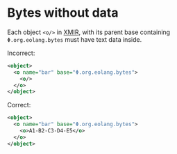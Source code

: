 # Bytes without data

Each object `<o/>` in [XMIR], with its parent base containing
`Φ.org.eolang.bytes` must have text data inside.

Incorrect:

```xml
<object>
  <o name="bar" base="Φ.org.eolang.bytes">
    <o/>
  </o>
</object>
```

Correct:

```xml
<object>
  <o name="bar" base="Φ.org.eolang.bytes">
    <o>A1-B2-C3-D4-E5</o>
  </o>
</object>
```

[XMIR]: https://news.eolang.org/2022-11-25-xmir-guide.html
